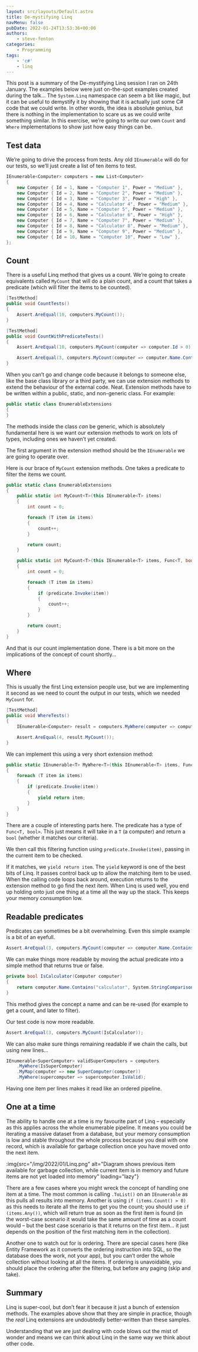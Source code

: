 ```yaml
---
layout: src/layouts/Default.astro
title: De-mystifying Linq
navMenu: false
pubDate: 2022-01-24T13:53:36+00:00
authors:
    - steve-fenton
categories:
    - Programming
tags:
    - 'c#'
    - linq
---
```


This post is a summary of the De-mystifying Linq session I ran on 24th January. The examples below were just on-the-spot examples created during the talk… The `System.Linq` namespace can seem a bit like magic, but it can be useful to demystify it by showing that it is actually just some C# code that we could write. In other words, the idea is absolute genius, but there is nothing in the implementation to scare us as we could write something similar. In this exercise, we’re going to write our own `Count` and `Where` implementations to show just how easy things can be.

## Test data

We’re going to drive the process from tests. Any old `IEnumerable` will do for our tests, so we’ll just create a list of ten items to test.

```csharp
IEnumerable<Computer> computers = new List<Computer>
{
    new Computer { Id = 1, Name = "Computer 1", Power = "Medium" },
    new Computer { Id = 2, Name = "Computer 2", Power = "Medium" },
    new Computer { Id = 3, Name = "Computer 3", Power = "High" },
    new Computer { Id = 4, Name = "Calculator 4", Power = "Medium" },
    new Computer { Id = 5, Name = "Computer 5", Power = "Medium" },
    new Computer { Id = 6, Name = "Calculator 6", Power = "High" },
    new Computer { Id = 7, Name = "Computer 7", Power = "Medium" },
    new Computer { Id = 8, Name = "Calculator 8", Power = "Medium" },
    new Computer { Id = 9, Name = "Computer 9", Power = "Medium" },
    new Computer { Id = 10, Name = "Computer 10", Power = "Low" },
};
```

## Count

There is a useful Linq method that gives us a count. We’re going to create equivalents called `MyCount` that will do a plain count, and a count that takes a predicate (which will filter the items to be counted).

```csharp
[TestMethod]
public void CountTests()
{
    Assert.AreEqual(10, computers.MyCount());
}

[TestMethod]
public void CountWithPredicateTests()
{
    Assert.AreEqual(10, computers.MyCount(computer => computer.Id > 0));

    Assert.AreEqual(3, computers.MyCount(computer => computer.Name.Contains("calculator", System.StringComparison.InvariantCultureIgnoreCase)));
}
```

When you can’t go and change code because it belongs to someone else, like the base class library or a third party, we can use extension methods to extend the behaviour of the external code. Neat. Extension methods have to be written within a public, static, and non-generic class. For example:

```csharp
public static class EnumerableExtensions
{
}
```

The methods inside the class *can* be generic, which is absolutely fundamental here is we want our extension methods to work on lots of types, including ones we haven’t yet created.

The first argument in the extension method should be the `IEnumerable` we are going to operate over.

Here is our brace of `MyCount` extension methods. One takes a predicate to filter the items we count.

```csharp
public static class EnumerableExtensions
{
    public static int MyCount<T>(this IEnumerable<T> items)
    {
        int count = 0;

        foreach (T item in items)
        {
            count++;
        }

        return count;
    }

    public static int MyCount<T>(this IEnumerable<T> items, Func<T, bool> predicate)
    {
        int count = 0;

        foreach (T item in items)
        {
            if (predicate.Invoke(item))
            {
                count++;
            }
        }

        return count;
    }
}
```

And that is our count implementation done. There is a bit more on the implications of the concept of count shortly…

## Where

This is usually the first Linq extension people use, but we are implementing it second as we need to count the output in our tests, which we needed `MyCount` for.

```csharp
[TestMethod]
public void WhereTests()
{
    IEnumerable<Computer> result = computers.MyWhere(computer => computer.Id > 6);

    Assert.AreEqual(4, result.MyCount());
}
```

We can implement this using a very short extension method:

```csharp
public static IEnumerable<T> MyWhere<T>(this IEnumerable<T> items, Func<T, bool> predicate)
{
    foreach (T item in items)
    {
        if (predicate.Invoke(item))
        {
            yield return item;
        }
    }
}
```

There are a couple of interesting parts here. The predicate has a type of `Func<T, bool>`. This just means it will take in a `T` (a computer) and return a `bool` (whether it matches our criteria).

We then call this filtering function using `predicate.Invoke(item)`, passing in the current item to be checked.

If it matches, we `yield return item`. The `yield` keyword is one of the best bits of Linq. It passes control back up to allow the matching item to be used. When the calling code loops back around, execution returns to the extension method to go find the next item. When Linq is used well, you end up holding onto just one thing at a time all the way up the stack. This keeps your memory consumption low.

## Readable predicates

Predicates can sometimes be a bit overwhelming. Even this simple example is a bit of an eyefull.

```csharp
Assert.AreEqual(3, computers.MyCount(computer => computer.Name.Contains("calculator", System.StringComparison.InvariantCultureIgnoreCase)));
```

We can make things more readable by moving the actual predicate into a simple method that returns true or false.

```csharp
private bool IsCalculator(Computer computer)
{
    return computer.Name.Contains("calculator", System.StringComparison.InvariantCultureIgnoreCase);
}
```

This method gives the concept a name and can be re-used (for example to get a count, and later to filter).

Our test code is now more readable.

```csharp
Assert.AreEqual(3, computers.MyCount(IsCalculator));
```

We can also make sure things remaining readable if we chain the calls, but using new lines…

```csharp
IEnumerable<SuperComputer> validSuperComputers = computers
    .MyWhere(IsSuperComputer)
    .MyMap(computer => new SuperComputer(computer))
    .MyWhere(supercomputer => supercomputer.IsValid);
```

Having one item per lines makes it read like an ordered pipeline.

## One at a time

The ability to handle one at a time is my favourite part of Linq – especially as this applies across the whole enumerable pipeline. It means you could be iterating a massive dataset from a database, but your memory consumption is low and stable throughout the whole process because you deal with one record, which is available for garbage collection once you have moved onto the next item.

:img{src="/img/2022/01/Linq.png" alt="Diagram shows previous item available for garbage collection, while current item is in memory and future items are not yet loaded into memory" loading="lazy"}

There are a few cases where you might wreck the concept of handling one item at a time. The most common is calling `.ToList()` on an `IEnumerable` as this pulls all results into memory. Another is using `if (items.Count() > 0)` as this needs to iterate all the items to get you the count; you should use `if (items.Any())`, which will return true as soon as the first item is found (in the worst-case scenario it would take the same amount of time as a count would – but the best case scenario is that it returns on the first item… it just depends on the position of the first matching item in the collection).

Another one to watch out for is ordering. There are special cases here (like Entity Framework as it converts the ordering instruction into SQL, so the database does the work, not your app), but you can’t order the whole collection without looking at all the items. If ordering is unavoidable, you should place the ordering after the filtering, but before any paging (skip and take).

## Summary

Linq is super-cool, but don’t fear it because it just a bunch of extension methods. The examples above show that they are simple in practice, though the *real* Linq extensions are undoubtedly better-written than these samples.

Understanding that we are just dealing with code blows out the mist of wonder and means we can think about Linq in the same way we think about other code.